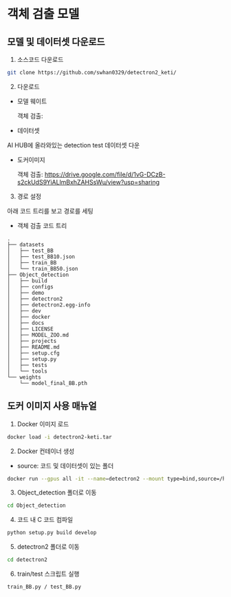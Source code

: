 # 객체 검출 모델

## 모델 및 데이터셋 다운로드

1. 소스코드 다운로드

```bash
git clone https://github.com/swhan0329/detectron2_keti/
```

2. 다운로드

* 모델 웨이트

    객체 검출: 

* 데이터셋

AI HUB에 올라와있는 detection test 데이터셋 다운

* 도커이미지

    객체 검출: https://drive.google.com/file/d/1vG-DCzB-s2ckUdS9YiALlmBxhZAHSsWu/view?usp=sharing

3. 경로 설정

아래 코드 트리를 보고 경로를 세팅

* 객체 검출 코드 트리

```
.
├── datasets
│   ├── test_BB
│   ├── test_BB10.json
│   ├── train_BB
│   └── train_BB50.json
├── Object_detection
│   ├── build
│   ├── configs
│   ├── demo
│   ├── detectron2
│   ├── detectron2.egg-info
│   ├── dev
│   ├── docker
│   ├── docs
│   ├── LICENSE
│   ├── MODEL_ZOO.md
│   ├── projects
│   ├── README.md
│   ├── setup.cfg
│   ├── setup.py
│   ├── tests
│   └── tools
└── weights
    └── model_final_BB.pth 
```

## 도커 이미지 사용 매뉴얼

1. Docker 이미지 로드

```bash
docker load -i detectron2-keti.tar
```

2. Docker 컨테이너 생성

* source: 코드 및 데이터셋이 있는 폴더

```bash
docker run --gpus all -it --name=detectron2 --mount type=bind,source=/home/super/sw/100,target=/home/appuser detectron2:v0
```

3. Object_detection 폴더로 이동

```bash
cd Object_detection
```

4. 코드 내 C 코드 컴파일

```bash
python setup.py build develop
```

5. detectron2 폴더로 이동

```bash
cd detectron2
```

6. train/test 스크립트 실행

```bash
train_BB.py / test_BB.py
```
